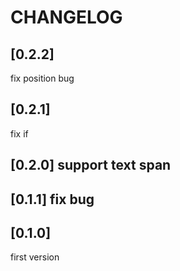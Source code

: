 # CHANGELOG

## [0.2.2]

fix position bug

## [0.2.1]

fix if

## [0.2.0] support text span

## [0.1.1] fix bug

## [0.1.0]

first version
